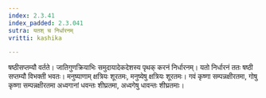 ```yaml
---
index: 2.3.41
index_padded: 2.3.041
sutra: यतश् च निर्धारनम्
vritti: kashika

---
```

षष्ठीसप्तम्यौ वर्तते। जातिगुणक्रियाभिः समुदायादेकदेशस्य पृथक् करनं निर्धारनम्। यतो निर्धारनं ततः षष्ठी सप्तम्यौ विभक्ती भवतः। मनुष्याणाम् क्षत्रियः शूरतमः, मनुष्येषु क्षत्रियः शूरतमः। गवं कृष्णा सम्पन्नक्षीरतमा, गोषु कृष्णा सम्पन्नक्षीरतमा अध्वगानां धवन्तः शीघ्रतमा, अध्वगेषु धावन्तः शीघ्रतमाः।